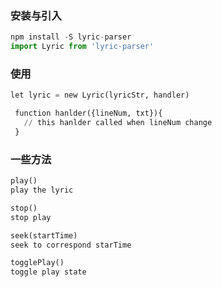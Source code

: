 ### 安装与引入
```python
npm install -S lyric-parser
import Lyric from 'lyric-parser'
```
### 使用
```python
let lyric = new Lyric(lyricStr, handler)

 function hanlder({lineNum, txt}){
   // this hanlder called when lineNum change
 }
```
### 一些方法
```python
play()
play the lyric

stop()
stop play

seek(startTime)
seek to correspond starTime

togglePlay()
toggle play state
```
